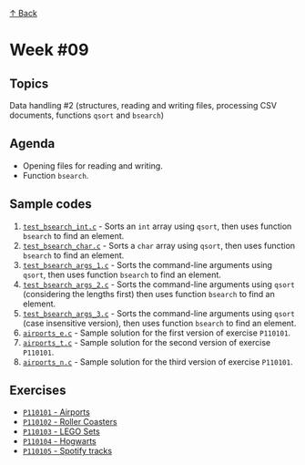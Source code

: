 [↑ Back](../README.md)

# Week #09

## Topics

Data handling #2 (structures, reading and writing files, processing CSV documents, functions `qsort` and `bsearch`)

## Agenda

* Opening files for reading and writing.
* Function `bsearch`.

## Sample codes

1. [`test_bsearch_int.c`](./samples/test_bsearch_int.c) - Sorts an `int` array using `qsort`, then uses function `bsearch` to find an element.
1. [`test_bsearch_char.c`](./samples/test_bsearch_char.c) - Sorts a `char` array using `qsort`, then uses function `bsearch` to find an element.
1. [`test_bsearch_args_1.c`](./samples/test_bsearch_args_1.c) - Sorts the command-line arguments using `qsort`, then uses function `bsearch` to find an element.
1. [`test_bsearch_args_2.c`](./samples/test_bsearch_args_2.c) - Sorts the command-line arguments using `qsort` (considering the lengths first) then uses function `bsearch` to find an element.
1. [`test_bsearch_args_3.c`](./samples/test_bsearch_args_3.c) - Sorts the command-line arguments using `qsort` (case insensitive version), then uses function `bsearch` to find an element.
1. [`airports_e.c`](./samples/airports_e.c) - Sample solution for the first version of exercise `P110101`.
1. [`airports_t.c`](./samples/airports_t.c) - Sample solution for the second version of exercise `P110101`.
1. [`airports_n.c`](./samples/airports_n.c) - Sample solution for the third version of exercise `P110101`.

## Exercises

* [`P110101` - Airports](./exercises/P110101.md)
* [`P110102` - Roller Coasters](./exercises/P110102.md)
* [`P110103` - LEGO Sets](./exercises/P110103.md)
* [`P110104` - Hogwarts](./exercises/P110104.md)
* [`P110105` - Spotify tracks](./exercises/P110105.md)
